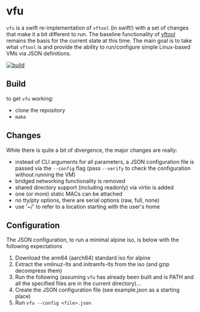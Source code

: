 vfu
===

`vfu` is a swift re-implementation of `vftool` (in swift!) with a set of changes that
make it a bit different to run. The baseline functionality of [vftool](https://github.com/evansm7/vftool)
remains the basis for the current state at this time. The main goal is to take
what `vftool` is and provide the ability to run/configure simple Linux-based VMs
via JSON definitions.

[![build](https://github.com/enckse/vfu/actions/workflows/build.yml/badge.svg)](https://github.com/enckse/vfu/actions/workflows/build.yml)

## Build

to get `vfu` working:
- clone the repository
- `make`

## Changes

While there is quite a bit of divergence, the major changes are really:

- instead of CLI arguments for all parameters, a JSON configuration file is
  passed via the `--config` flag (pass `--verify` to check the configuration without
  running the VM)
- bridged networking functionality is removed
- shared directory support (including readonly) via virtio is added
- one (or more) static MACs can be attached
- no tty/pty options, there are serial options (raw, full, none)
- use '~/' to refer to a location starting with the user's home

## Configuration

The JSON configuration, to run a minimal alpine iso, is below with the following
expectations
1. Download the arm64 (aarch64) standard iso for alpine
2. Extract the vmlinuz-lts and initramfs-lts from the iso (and gzip decompress them)
3. Run the following (assuming `vfu` has already been built and is PATH and all the specified files are in the current directory)...
4. Create the JSON configuration file (see example.json as a starting place)
5. Run `vfu --config <file>.json`
